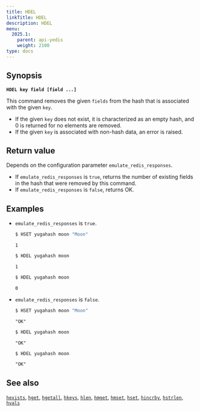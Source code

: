 ```yaml
---
title: HDEL
linkTitle: HDEL
description: HDEL
menu:
  2025.1:
    parent: api-yedis
    weight: 2100
type: docs
---
```


## Synopsis

**`HDEL key field [field ...]`**

This command removes the given `fields` from the hash that is associated with the given `key`.

- If the given `key` does not exist, it is characterized as an empty hash, and 0 is returned for no elements are removed.
- If the given `key` is associated with non-hash data, an error is raised.

## Return value

Depends on the configuration parameter `emulate_redis_responses`.

- If `emulate_redis_responses` is `true`, returns the number of existing fields in the hash that were removed by this command.
- If `emulate_redis_responses` is `false`, returns OK.

## Examples

- `emulate_redis_responses` is `true`.

  ```sh
  $ HSET yugahash moon "Moon"
  ```

  ```
  1
  ```

  ```sh
  $ HDEL yugahash moon
  ```

  ```
  1
  ```

  ```sh
  $ HDEL yugahash moon
  ```

  ```
  0
  ```

- `emulate_redis_responses` is `false`.

  ```sh
  $ HSET yugahash moon "Moon"
  ```

  ```
  "OK"
  ```

  ```sh
  $ HDEL yugahash moon
  ```

  ```
  "OK"
  ```

  ```sh
  $ HDEL yugahash moon
  ```

  ```
  "OK"
  ```

## See also

[`hexists`](../hexists/), [`hget`](../hget/), [`hgetall`](../hgetall/), [`hkeys`](../hkeys/), [`hlen`](../hlen/), [`hmget`](../hmget/), [`hmset`](../hmset/), [`hset`](../hset/), [`hincrby`](../hincrby/), [`hstrlen`](../hstrlen/), [`hvals`](../hvals/)
